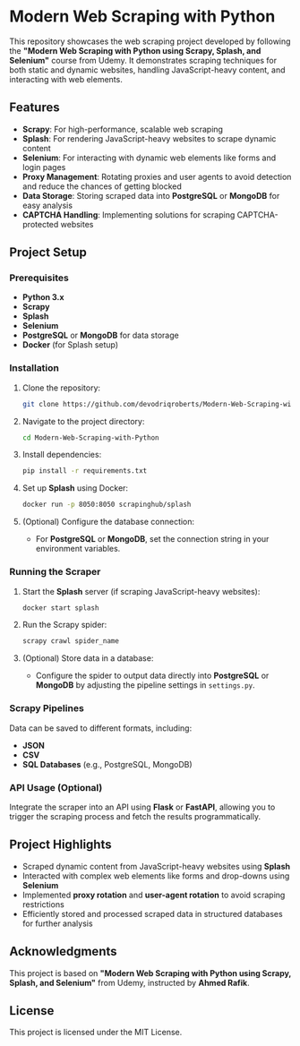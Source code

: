 
# Modern Web Scraping with Python

This repository showcases the web scraping project developed by following the **"Modern Web Scraping with Python using Scrapy, Splash, and Selenium"** course from Udemy. It demonstrates scraping techniques for both static and dynamic websites, handling JavaScript-heavy content, and interacting with web elements.

## Features

- **Scrapy**: For high-performance, scalable web scraping
- **Splash**: For rendering JavaScript-heavy websites to scrape dynamic content
- **Selenium**: For interacting with dynamic web elements like forms and login pages
- **Proxy Management**: Rotating proxies and user agents to avoid detection and reduce the chances of getting blocked
- **Data Storage**: Storing scraped data into **PostgreSQL** or **MongoDB** for easy analysis
- **CAPTCHA Handling**: Implementing solutions for scraping CAPTCHA-protected websites

## Project Setup

### Prerequisites

- **Python 3.x**
- **Scrapy**
- **Splash**
- **Selenium**
- **PostgreSQL** or **MongoDB** for data storage
- **Docker** (for Splash setup)

### Installation

1. Clone the repository:

   ```bash
   git clone https://github.com/devodriqroberts/Modern-Web-Scraping-with-Python.git
   ```

2. Navigate to the project directory:

   ```bash
   cd Modern-Web-Scraping-with-Python
   ```

3. Install dependencies:

   ```bash
   pip install -r requirements.txt
   ```

4. Set up **Splash** using Docker:

   ```bash
   docker run -p 8050:8050 scrapinghub/splash
   ```

5. (Optional) Configure the database connection:

   - For **PostgreSQL** or **MongoDB**, set the connection string in your environment variables.

### Running the Scraper

1. Start the **Splash** server (if scraping JavaScript-heavy websites):

   ```bash
   docker start splash
   ```

2. Run the Scrapy spider:

   ```bash
   scrapy crawl spider_name
   ```

3. (Optional) Store data in a database:

   - Configure the spider to output data directly into **PostgreSQL** or **MongoDB** by adjusting the pipeline settings in `settings.py`.

### Scrapy Pipelines

Data can be saved to different formats, including:
- **JSON**
- **CSV**
- **SQL Databases** (e.g., PostgreSQL, MongoDB)

### API Usage (Optional)

Integrate the scraper into an API using **Flask** or **FastAPI**, allowing you to trigger the scraping process and fetch the results programmatically.

## Project Highlights

- Scraped dynamic content from JavaScript-heavy websites using **Splash**
- Interacted with complex web elements like forms and drop-downs using **Selenium**
- Implemented **proxy rotation** and **user-agent rotation** to avoid scraping restrictions
- Efficiently stored and processed scraped data in structured databases for further analysis

## Acknowledgments

This project is based on **"Modern Web Scraping with Python using Scrapy, Splash, and Selenium"** from Udemy, instructed by **Ahmed Rafik**.

## License

This project is licensed under the MIT License.
